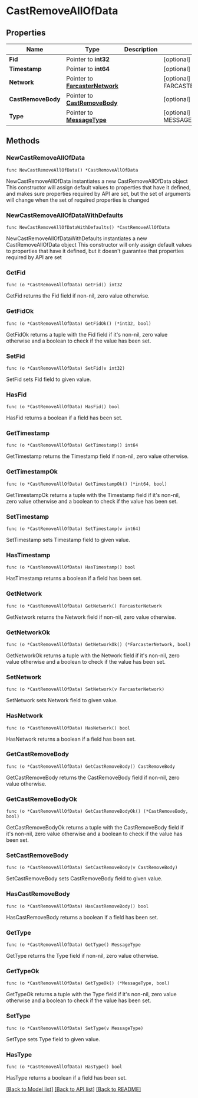 # CastRemoveAllOfData

## Properties

Name | Type | Description | Notes
------------ | ------------- | ------------- | -------------
**Fid** | Pointer to **int32** |  | [optional] 
**Timestamp** | Pointer to **int64** |  | [optional] 
**Network** | Pointer to [**FarcasterNetwork**](FarcasterNetwork.md) |  | [optional] [default to FARCASTERNETWORK_MAINNET]
**CastRemoveBody** | Pointer to [**CastRemoveBody**](CastRemoveBody.md) |  | [optional] 
**Type** | Pointer to [**MessageType**](MessageType.md) |  | [optional] [default to MESSAGETYPE_CAST_ADD]

## Methods

### NewCastRemoveAllOfData

`func NewCastRemoveAllOfData() *CastRemoveAllOfData`

NewCastRemoveAllOfData instantiates a new CastRemoveAllOfData object
This constructor will assign default values to properties that have it defined,
and makes sure properties required by API are set, but the set of arguments
will change when the set of required properties is changed

### NewCastRemoveAllOfDataWithDefaults

`func NewCastRemoveAllOfDataWithDefaults() *CastRemoveAllOfData`

NewCastRemoveAllOfDataWithDefaults instantiates a new CastRemoveAllOfData object
This constructor will only assign default values to properties that have it defined,
but it doesn't guarantee that properties required by API are set

### GetFid

`func (o *CastRemoveAllOfData) GetFid() int32`

GetFid returns the Fid field if non-nil, zero value otherwise.

### GetFidOk

`func (o *CastRemoveAllOfData) GetFidOk() (*int32, bool)`

GetFidOk returns a tuple with the Fid field if it's non-nil, zero value otherwise
and a boolean to check if the value has been set.

### SetFid

`func (o *CastRemoveAllOfData) SetFid(v int32)`

SetFid sets Fid field to given value.

### HasFid

`func (o *CastRemoveAllOfData) HasFid() bool`

HasFid returns a boolean if a field has been set.

### GetTimestamp

`func (o *CastRemoveAllOfData) GetTimestamp() int64`

GetTimestamp returns the Timestamp field if non-nil, zero value otherwise.

### GetTimestampOk

`func (o *CastRemoveAllOfData) GetTimestampOk() (*int64, bool)`

GetTimestampOk returns a tuple with the Timestamp field if it's non-nil, zero value otherwise
and a boolean to check if the value has been set.

### SetTimestamp

`func (o *CastRemoveAllOfData) SetTimestamp(v int64)`

SetTimestamp sets Timestamp field to given value.

### HasTimestamp

`func (o *CastRemoveAllOfData) HasTimestamp() bool`

HasTimestamp returns a boolean if a field has been set.

### GetNetwork

`func (o *CastRemoveAllOfData) GetNetwork() FarcasterNetwork`

GetNetwork returns the Network field if non-nil, zero value otherwise.

### GetNetworkOk

`func (o *CastRemoveAllOfData) GetNetworkOk() (*FarcasterNetwork, bool)`

GetNetworkOk returns a tuple with the Network field if it's non-nil, zero value otherwise
and a boolean to check if the value has been set.

### SetNetwork

`func (o *CastRemoveAllOfData) SetNetwork(v FarcasterNetwork)`

SetNetwork sets Network field to given value.

### HasNetwork

`func (o *CastRemoveAllOfData) HasNetwork() bool`

HasNetwork returns a boolean if a field has been set.

### GetCastRemoveBody

`func (o *CastRemoveAllOfData) GetCastRemoveBody() CastRemoveBody`

GetCastRemoveBody returns the CastRemoveBody field if non-nil, zero value otherwise.

### GetCastRemoveBodyOk

`func (o *CastRemoveAllOfData) GetCastRemoveBodyOk() (*CastRemoveBody, bool)`

GetCastRemoveBodyOk returns a tuple with the CastRemoveBody field if it's non-nil, zero value otherwise
and a boolean to check if the value has been set.

### SetCastRemoveBody

`func (o *CastRemoveAllOfData) SetCastRemoveBody(v CastRemoveBody)`

SetCastRemoveBody sets CastRemoveBody field to given value.

### HasCastRemoveBody

`func (o *CastRemoveAllOfData) HasCastRemoveBody() bool`

HasCastRemoveBody returns a boolean if a field has been set.

### GetType

`func (o *CastRemoveAllOfData) GetType() MessageType`

GetType returns the Type field if non-nil, zero value otherwise.

### GetTypeOk

`func (o *CastRemoveAllOfData) GetTypeOk() (*MessageType, bool)`

GetTypeOk returns a tuple with the Type field if it's non-nil, zero value otherwise
and a boolean to check if the value has been set.

### SetType

`func (o *CastRemoveAllOfData) SetType(v MessageType)`

SetType sets Type field to given value.

### HasType

`func (o *CastRemoveAllOfData) HasType() bool`

HasType returns a boolean if a field has been set.


[[Back to Model list]](../README.md#documentation-for-models) [[Back to API list]](../README.md#documentation-for-api-endpoints) [[Back to README]](../README.md)


